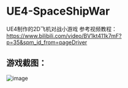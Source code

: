 # UE4-SpaceShipWar
UE4制作的2D飞机对战小游戏
参考视频教程：https://www.bilibili.com/video/BV1kt411k7mF?p=35&spm_id_from=pageDriver
## 游戏截图：
![image](https://user-images.githubusercontent.com/48059148/127774910-ce48b484-c876-4497-a16c-fa27122a45df.png)

